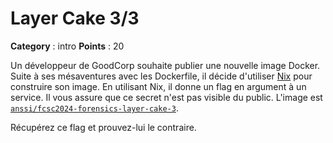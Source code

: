 # Layer Cake 3/3

**Category** : intro
**Points** : 20

Un développeur de GoodCorp souhaite publier une nouvelle image Docker.
Suite à ses mésaventures avec les Dockerfile, il décide d'utiliser [Nix](https://nixos.org/) pour construire son image.
En utilisant Nix, il donne un flag en argument à un service.
Il vous assure que ce secret n'est pas visible du public.
L'image est [`anssi/fcsc2024-forensics-layer-cake-3`](https://hub.docker.com/r/anssi/fcsc2024-forensics-layer-cake-3).

Récupérez ce flag et prouvez-lui le contraire.



